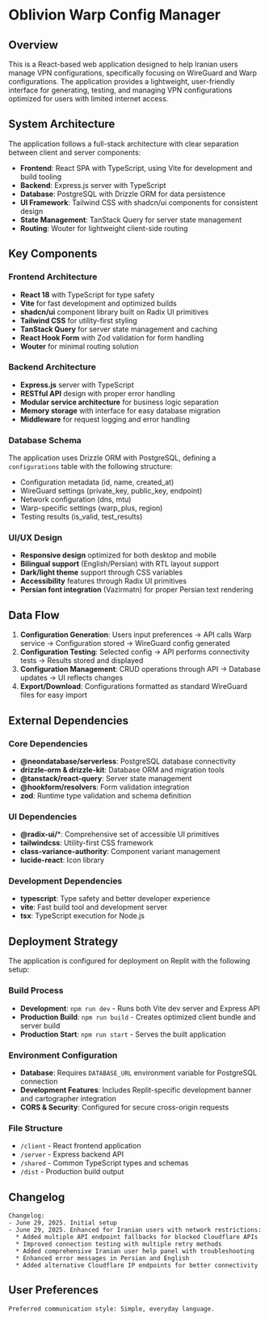 # Oblivion Warp Config Manager

## Overview

This is a React-based web application designed to help Iranian users manage VPN configurations, specifically focusing on WireGuard and Warp configurations. The application provides a lightweight, user-friendly interface for generating, testing, and managing VPN configurations optimized for users with limited internet access.

## System Architecture

The application follows a full-stack architecture with clear separation between client and server components:

- **Frontend**: React SPA with TypeScript, using Vite for development and build tooling
- **Backend**: Express.js server with TypeScript
- **Database**: PostgreSQL with Drizzle ORM for data persistence
- **UI Framework**: Tailwind CSS with shadcn/ui components for consistent design
- **State Management**: TanStack Query for server state management
- **Routing**: Wouter for lightweight client-side routing

## Key Components

### Frontend Architecture
- **React 18** with TypeScript for type safety
- **Vite** for fast development and optimized builds
- **shadcn/ui** component library built on Radix UI primitives
- **Tailwind CSS** for utility-first styling
- **TanStack Query** for server state management and caching
- **React Hook Form** with Zod validation for form handling
- **Wouter** for minimal routing solution

### Backend Architecture
- **Express.js** server with TypeScript
- **RESTful API** design with proper error handling
- **Modular service architecture** for business logic separation
- **Memory storage** with interface for easy database migration
- **Middleware** for request logging and error handling

### Database Schema
The application uses Drizzle ORM with PostgreSQL, defining a `configurations` table with the following structure:
- Configuration metadata (id, name, created_at)
- WireGuard settings (private_key, public_key, endpoint)
- Network configuration (dns, mtu)
- Warp-specific settings (warp_plus, region)
- Testing results (is_valid, test_results)

### UI/UX Design
- **Responsive design** optimized for both desktop and mobile
- **Bilingual support** (English/Persian) with RTL layout support
- **Dark/light theme** support through CSS variables
- **Accessibility** features through Radix UI primitives
- **Persian font integration** (Vazirmatn) for proper Persian text rendering

## Data Flow

1. **Configuration Generation**: Users input preferences → API calls Warp service → Configuration stored → WireGuard config generated
2. **Configuration Testing**: Selected config → API performs connectivity tests → Results stored and displayed
3. **Configuration Management**: CRUD operations through API → Database updates → UI reflects changes
4. **Export/Download**: Configurations formatted as standard WireGuard files for easy import

## External Dependencies

### Core Dependencies
- **@neondatabase/serverless**: PostgreSQL database connectivity
- **drizzle-orm & drizzle-kit**: Database ORM and migration tools
- **@tanstack/react-query**: Server state management
- **@hookform/resolvers**: Form validation integration
- **zod**: Runtime type validation and schema definition

### UI Dependencies
- **@radix-ui/***: Comprehensive set of accessible UI primitives
- **tailwindcss**: Utility-first CSS framework
- **class-variance-authority**: Component variant management
- **lucide-react**: Icon library

### Development Dependencies
- **typescript**: Type safety and better developer experience
- **vite**: Fast build tool and development server
- **tsx**: TypeScript execution for Node.js

## Deployment Strategy

The application is configured for deployment on Replit with the following setup:

### Build Process
- **Development**: `npm run dev` - Runs both Vite dev server and Express API
- **Production Build**: `npm run build` - Creates optimized client bundle and server build
- **Production Start**: `npm run start` - Serves the built application

### Environment Configuration
- **Database**: Requires `DATABASE_URL` environment variable for PostgreSQL connection
- **Development Features**: Includes Replit-specific development banner and cartographer integration
- **CORS & Security**: Configured for secure cross-origin requests

### File Structure
- `/client` - React frontend application
- `/server` - Express backend API
- `/shared` - Common TypeScript types and schemas
- `/dist` - Production build output

## Changelog

```
Changelog:
- June 29, 2025. Initial setup
- June 29, 2025. Enhanced for Iranian users with network restrictions:
  * Added multiple API endpoint fallbacks for blocked Cloudflare APIs
  * Improved connection testing with multiple retry methods
  * Added comprehensive Iranian user help panel with troubleshooting
  * Enhanced error messages in Persian and English
  * Added alternative Cloudflare IP endpoints for better connectivity
```

## User Preferences

```
Preferred communication style: Simple, everyday language.
```